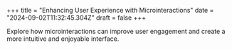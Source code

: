 +++
title = "Enhancing User Experience with Microinteractions"
date = "2024-09-02T11:32:45.304Z"
draft = false
+++

  Explore how microinteractions can improve user engagement and create a more intuitive and enjoyable interface.
        
